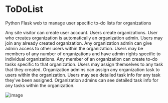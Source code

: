 # ToDoList
Python Flask web to manage user specific to-do lists for organizations


Any site visitor can create user account.
Users create organizations. User who creates organization is automatically an organization admin.
Users may join any already created organization.
Any organization admin can give admin access to other users within the organization.
Users may be members of any number of organizations and have admin rights specific to individual organizations.
Any member of an organization can create to-do tasks specific to that organization.
Users may assign themselves to any task that they created.
Organization admins can assign any organization task to users within the organization.
Users may see detailed task info for any task they've been assigned.
Organization admins can see detailed task info for any tasks within the organization.

![image](https://user-images.githubusercontent.com/72046035/145088023-5c668b52-cee9-49a2-ada9-21b28f783715.png)
